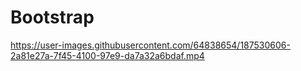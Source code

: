 
# Bootstrap



https://user-images.githubusercontent.com/64838654/187530606-2a81e27a-7f45-4100-97e9-da7a32a6bdaf.mp4


